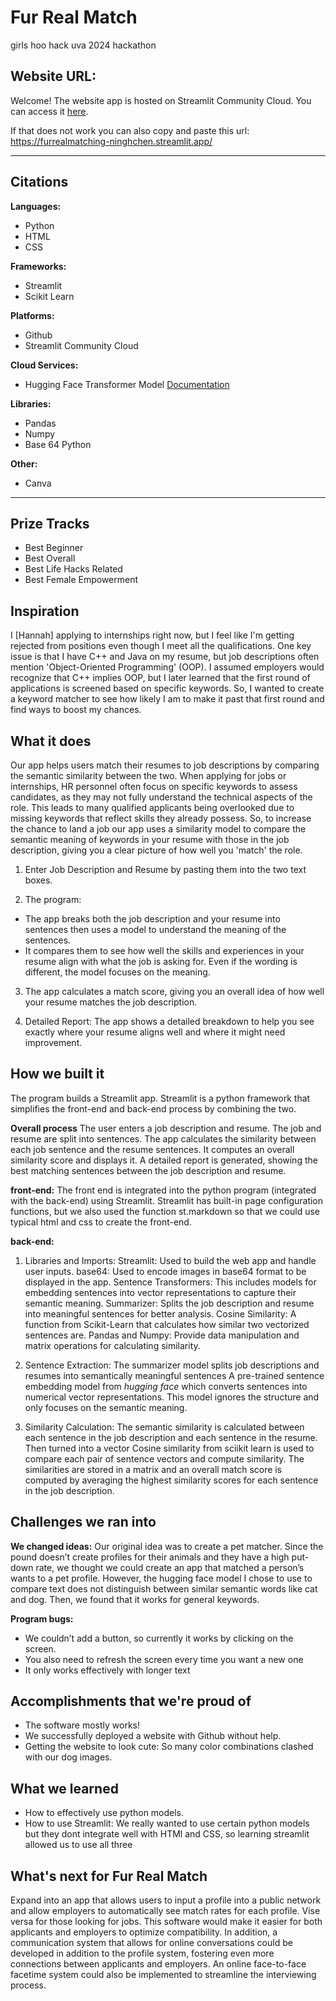 # Fur Real Match
girls hoo hack uva 2024 hackathon

## Website URL:
Welcome! The website app is hosted on Streamlit Community Cloud.
You can access it [here](https://furrealmatching-ninghchen.streamlit.app/).

If that does not work you can also copy and paste this url: https://furrealmatching-ninghchen.streamlit.app/

---
## Citations
**Languages:**
- Python
- HTML
- CSS

**Frameworks:**
- Streamlit
- Scikit Learn

**Platforms:**
- Github
- Streamlit Community Cloud

**Cloud Services:**
- Hugging Face Transformer Model [Documentation](https://huggingface.co/docs/transformers/en/index)

**Libraries:**
- Pandas
- Numpy
- Base 64 Python

**Other:**
- Canva
  
---
## Prize Tracks
- Best Beginner
- Best Overall
- Best Life Hacks Related
- Best Female Empowerment



## Inspiration
I [Hannah] applying to internships right now, but I feel like I'm getting rejected from positions even though I meet all the qualifications. One key issue is that I have C++ and Java on my resume, but job descriptions often mention 'Object-Oriented Programming' (OOP). I assumed employers would recognize that C++ implies OOP, but I later learned that the first round of applications is screened based on specific keywords. So, I wanted to create a keyword matcher to see how likely I am to make it past that first round and find ways to boost my chances.

## What it does
Our app helps users match their resumes to job descriptions by comparing the semantic similarity between the two.
When applying for jobs or internships, HR personnel often focus on specific keywords to assess candidates, as they may not fully understand the technical aspects of the role. This leads to many qualified applicants being overlooked due to missing keywords that reflect skills they already possess.
So, to increase the chance to land a job our app uses a similarity model to compare the semantic meaning of keywords in your resume with those in the job description, giving you a clear picture of how well you 'match' the role. 

1. Enter Job Description and Resume by pasting them into the two text boxes.

2. The program:
- The app breaks both the job description and your resume into sentences then uses a model to understand the meaning of the sentences.
- It compares them to see how well the skills and experiences in your resume align with what the job is asking for. Even if the wording is different, the model focuses on the meaning.

3. The app calculates a match score, giving you an overall idea of how well your resume matches the job description.

4. Detailed Report:
The app shows a detailed breakdown to help you see exactly where your resume aligns well and where it might need improvement.

## How we built it
The program builds a Streamlit app. Streamlit is a python framework that simplifies the front-end and back-end process by combining the two. 

**Overall process**
The user enters a job description and resume.
The job and resume are split into sentences.
The app calculates the similarity between each job sentence and the resume sentences.
It computes an overall similarity score and displays it.
A detailed report is generated, showing the best matching sentences between the job description and resume.

**front-end:**
The front end is integrated into the python program (integrated with the back-end) using Streamlit. Streamlit has built-in page configuration functions, but we also used the function st.markdown so that we could use typical html and css to create the front-end.

**back-end:**
1. Libraries and Imports:
Streamlit: Used to build the web app and handle user inputs.
base64: Used to encode images in base64 format to be displayed in the app.
Sentence Transformers: This includes models for embedding sentences into vector representations to capture their semantic meaning.
Summarizer: Splits the job description and resume into meaningful sentences for better analysis.
Cosine Similarity: A function from Scikit-Learn that calculates how similar two vectorized sentences are.
Pandas and Numpy: Provide data manipulation and matrix operations for calculating similarity.

2. Sentence Extraction:
The summarizer model splits job descriptions and resumes into semantically meaningful sentences
A pre-trained sentence embedding model from _hugging face_ which converts sentences into numerical vector representations. This model ignores the structure and only focuses on the semantic meaning. 

3. Similarity Calculation:
The semantic similarity is calculated between each sentence in the job description and each sentence in the resume. Then turned into a vector
Cosine similarity from sciikit learn is used to compare each pair of sentence vectors and compute similarity.
The similarities are stored in a matrix and an overall match score is computed by averaging the highest similarity scores for each sentence in the job description.

## Challenges we ran into
**We changed ideas:** Our original idea was to create a pet matcher. Since the pound doesn’t create profiles for their animals and they have a high put-down rate, we thought we could create an app that matched a person’s wants to a pet profile. However, the hugging face model I chose to use to compare text does not distinguish between similar semantic words like cat and dog. Then, we found that it works for general keywords. 

**Program bugs:** 
- We couldn’t add a button, so currently it works by clicking on the screen. 
- You also need to refresh the screen every time you want a new one
- It only works effectively with longer text


## Accomplishments that we're proud of
- The software mostly works!
- We successfully deployed a website with Github without help.
- Getting the website to look cute: So many color combinations clashed with our dog images. 


## What we learned
- How to effectively use python models. 
- How to use Streamlit: We really wanted to use certain python models but they dont integrate well with HTMl and CSS, so learning streamlit allowed us to use all three


## What's next for Fur Real Match
Expand into an app that allows users to input a profile into a public network and allow employers to automatically see match rates for each profile.  Vise versa for those looking for jobs.  This software would make it easier for both applicants and employers to optimize compatibility.  In addition, a communication system that allows for online conversations could be developed in addition to the profile system, fostering even more connections between applicants and employers.  An online face-to-face facetime system could also be implemented to streamline the interviewing process. 

